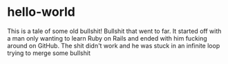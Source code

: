 # hello-world
This is a tale of some old bullshit! Bullshit that went to far. 
It started off with a man only wanting to learn Ruby on Rails and ended with him fucking
around on GitHub. The shit didn't work and he was stuck in an infinite loop  trying to  merge  some bullshit

